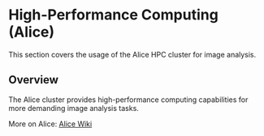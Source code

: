 # High-Performance Computing (Alice)

This section covers the usage of the Alice HPC cluster for image analysis.

## Overview

The Alice cluster provides high-performance computing capabilities for more demanding image analysis tasks.

More on Alice: [Alice Wiki](https://pubappslu.atlassian.net/wiki/spaces/HPCWIKI/pages/37519361/ALICE)


